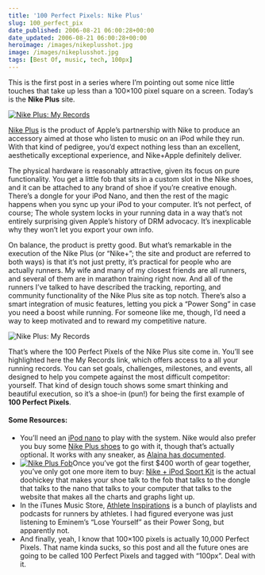 ```yaml
---
title: '100 Perfect Pixels: Nike Plus'
slug: 100_perfect_pix
date_published: 2006-08-21 06:00:28+00:00
date_updated: 2006-08-21 06:00:28+00:00
heroimage: /images/nikeplusshot.jpg
image: /images/nikeplusshot.jpg
tags: [Best Of, music, tech, 100px]
---
```


This is the first post in a series where I’m pointing out some nice little touches that take up less than a 100×100 pixel square on a screen. Today’s is the **Nike Plus** site.

[![Nike Plus: My Records](/images/100pxnikeplus.png)](http://www.amazon.com/exec/obidos/ASIN/B000GAUZFO/2020-20)

[Nike Plus](http://www.nike.com/nikeplus/) is the product of Apple’s partnership with Nike to produce an accessory aimed at those who listen to music on an iPod while they run. With that kind of pedigree, you’d expect nothing less than an excellent, aesthetically exceptional experience, and Nike+Apple definitely deliver.

The physical hardware is reasonably attractive, given its focus on pure functionality. You get a little fob that sits in a custom slot in the Nike shoes, and it can be attached to any brand of shoe if you’re creative enough. There’s a dongle for your iPod Nano, and then the rest of the magic happens when you sync up your iPod to your computer. It’s not perfect, of course; The whole system locks in your running data in a way that’s not entirely surprising given Apple’s history of DRM advocacy. It’s inexplicable why they won’t let you export your own info.

On balance, the product is pretty good. But what’s remarkable in the execution of the Nike Plus (or “Nike+”; the site and product are referred to both ways) is that it’s not just pretty, it’s practical for people who are actually runners. My wife and many of my closest friends are all runners, and several of them are in marathon training right now. And all of the runners I’ve talked to have described the tracking, reporting, and community functionality of the Nike Plus site as top notch. There’s also a smart integration of music features, letting you pick a “Power Song” in case you need a boost while running. For someone like me, though, I’d need a way to keep motivated and to reward my competitive nature.

![Nike Plus: My Records](/images/nikeplusshot.jpg)

That’s where the 100 Perfect Pixels of the Nike Plus site come in. You’ll see highlighted here the My Records link, which offers access to a all your running records. You can set goals, challenges, milestones, and events, all designed to help you compete against the most difficult competitor: yourself. That kind of design touch shows some smart thinking and beautiful execution, so it’s a shoe-in (pun!) for being the first example of **100 Perfect Pixels**.

#### Some Resources:

- You’ll need an [iPod nano](http://www.amazon.com/exec/obidos/ASIN/B0007Y79B2/2020-20) to play with the system. Nike would also prefer you buy some [Nike Plus shoes](http://www.nike.com/nikeplus/) to go with it, though that’s actually optional. It works with any sneaker, as [Alaina has documented](http://alaina.vox.com/library/post/60715003jpg.html).
- [![Nike Plus Fob](/images/nikeplusfob.jpg)](http://www.amazon.com/exec/obidos/ASIN/B000GAUZFO/2020-20)Once you’ve got the first $400 worth of gear together, you’ve only got one more item to buy: [Nike + iPod Sport Kit](http://www.amazon.com/exec/obidos/ASIN/B000GAUZFO/2020-20) is the actual doohickey that makes your shoe talk to the fob that talks to the dongle that talks to the nano that talks to your computer that talks to the website that makes all the charts and graphs light up.
- In the iTunes Music Store, [Athlete Inspirations](http://ax.phobos.apple.com.edgesuite.net/WebObjects/MZStore.woa/wa/browserRedirect?url=itms%253A%252F%252Fphobos.apple.com%252FWebObjects%252FMZStore.woa%252Fwa%252FviewCustomPage%253Fname%253DpageNike%2526partnerId%253D30%2526siteID%253D1_9Ueoq1xdg-gB73b_QwH.HHy0QoPI78kg) is a bunch of playlists and podcasts for runners by athletes. I had figured everyone was just listening to Eminem’s “Lose Yourself” as their Power Song, but apparently not.
- And finally, yeah, I know that 100×100 pixels is actually 10,000 Perfect Pixels. That name kinda sucks, so this post and all the future ones are going to be called 100 Perfect Pixels and tagged with “100px”. Deal with it.
